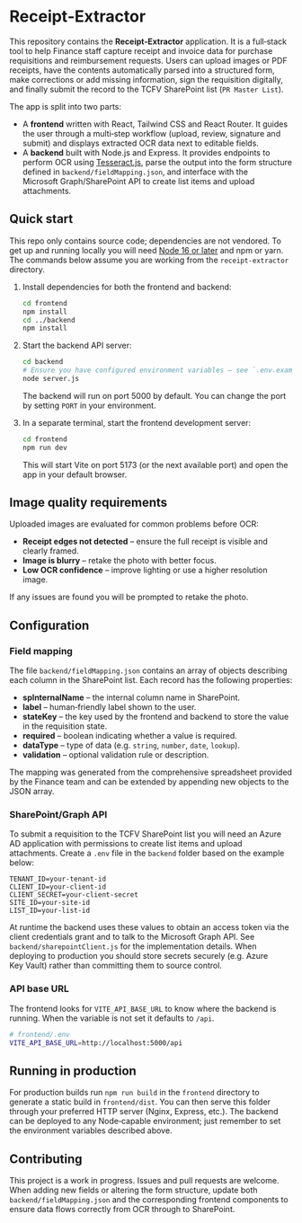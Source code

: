 # Receipt‑Extractor

This repository contains the **Receipt‑Extractor** application.  It is a full‑stack tool to help Finance staff capture receipt and invoice data for purchase requisitions and reimbursement requests.  Users can upload images or PDF receipts, have the contents automatically parsed into a structured form, make corrections or add missing information, sign the requisition digitally, and finally submit the record to the TCFV SharePoint list (`PR Master List`).

The app is split into two parts:

* A **frontend** written with React, Tailwind CSS and React Router.  It guides the user through a multi‑step workflow (upload, review, signature and submit) and displays extracted OCR data next to editable fields.
* A **backend** built with Node.js and Express.  It provides endpoints to perform OCR using [Tesseract.js](https://github.com/naptha/tesseract.js), parse the output into the form structure defined in `backend/fieldMapping.json`, and interface with the Microsoft Graph/SharePoint API to create list items and upload attachments.

## Quick start

This repo only contains source code; dependencies are not vendored.  To get up and running locally you will need [Node 16 or later](https://nodejs.org/) and npm or yarn.  The commands below assume you are working from the `receipt‑extractor` directory.

1. Install dependencies for both the frontend and backend:

   ```bash
   cd frontend
   npm install
   cd ../backend
   npm install
   ```

2. Start the backend API server:

   ```bash
   cd backend
   # Ensure you have configured environment variables – see `.env.example`
   node server.js
   ```

   The backend will run on port 5000 by default.  You can change the port by setting `PORT` in your environment.

3. In a separate terminal, start the frontend development server:

   ```bash
   cd frontend
   npm run dev
   ```

   This will start Vite on port 5173 (or the next available port) and open the app in your default browser.

## Image quality requirements

Uploaded images are evaluated for common problems before OCR:

- **Receipt edges not detected** – ensure the full receipt is visible and clearly framed.
- **Image is blurry** – retake the photo with better focus.
- **Low OCR confidence** – improve lighting or use a higher resolution image.

If any issues are found you will be prompted to retake the photo.


## Configuration

### Field mapping

The file `backend/fieldMapping.json` contains an array of objects describing each column in the SharePoint list.  Each record has the following properties:

* **spInternalName** – the internal column name in SharePoint.
* **label** – human‑friendly label shown to the user.
* **stateKey** – the key used by the frontend and backend to store the value in the requisition state.
* **required** – boolean indicating whether a value is required.
* **dataType** – type of data (e.g. `string`, `number`, `date`, `lookup`).
* **validation** – optional validation rule or description.

The mapping was generated from the comprehensive spreadsheet provided by the Finance team and can be extended by appending new objects to the JSON array.

### SharePoint/Graph API

To submit a requisition to the TCFV SharePoint list you will need an Azure AD application with permissions to create list items and upload attachments.  Create a `.env` file in the `backend` folder based on the example below:

```
TENANT_ID=your‑tenant‑id
CLIENT_ID=your‑client‑id
CLIENT_SECRET=your‑client‑secret
SITE_ID=your‑site‑id
LIST_ID=your‑list‑id
```

At runtime the backend uses these values to obtain an access token via the client credentials grant and to talk to the Microsoft Graph API.  See `backend/sharepointClient.js` for the implementation details.  When deploying to production you should store secrets securely (e.g. Azure Key Vault) rather than committing them to source control.

### API base URL

The frontend looks for `VITE_API_BASE_URL` to know where the backend is running. When the variable is not set it defaults to `/api`.

```bash
# frontend/.env
VITE_API_BASE_URL=http://localhost:5000/api
```

## Running in production

For production builds run `npm run build` in the `frontend` directory to generate a static build in `frontend/dist`.  You can then serve this folder through your preferred HTTP server (Nginx, Express, etc.).  The backend can be deployed to any Node‑capable environment; just remember to set the environment variables described above.

## Contributing

This project is a work in progress.  Issues and pull requests are welcome.  When adding new fields or altering the form structure, update both `backend/fieldMapping.json` and the corresponding frontend components to ensure data flows correctly from OCR through to SharePoint.
